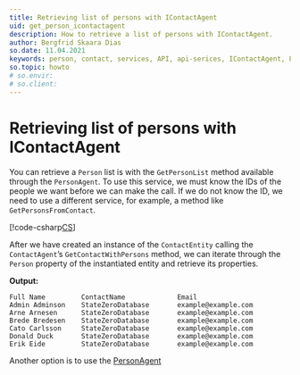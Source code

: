 ```yaml
---
title: Retrieving list of persons with IContactAgent
uid: get_person_icontactagent
description: How to retrieve a list of persons with IContactAgent.
author: Bergfrid Skaara Dias
so.date: 11.04.2021
keywords: person, contact, services, API, api-serices, IContactAgent, PersonAgent, GetContactWithPersons
so.topic: howto
# so.envir:
# so.client:
---
```


# Retrieving list of persons with IContactAgent

You can retrieve a `Person` list is with the `GetPersonList` method available through the `PersonAgent`. To use this service, we must know the IDs of the people we want before we can make the call. If we do not know the ID, we need to use a different service, for example, a method like `GetPersonsFromContact`.

[!code-csharp[CS](includes/getcontactwithpersons-icontactagent.cs)]

After we have created an instance of the `ContactEntity` calling the `ContactAgent`’s `GetContactWithPersons` method, we can iterate through the `Person` property of the instantiated entity and retrieve its properties.

**Output:**

```text
Full Name         ContactName             Email
Admin Adminson    StateZeroDatabase       example@example.com
Arne Arnesen      StateZeroDatabase       example@example.com
Brede Bredesen    StateZeroDatabase       example@example.com
Cato Carlsson     StateZeroDatabase       example@example.com
Donald Duck       StateZeroDatabase       example@example.com
Erik Eide         StateZeroDatabase       example@example.com
```

Another option is to use the [PersonAgent][1]

<!-- Referenced links -->
[1]: get-persons-ipersonagent.md
